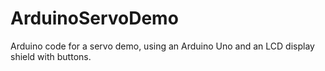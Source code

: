 # ArduinoServoDemo
Arduino code for a servo demo, using an Arduino Uno and an LCD display shield with buttons.
